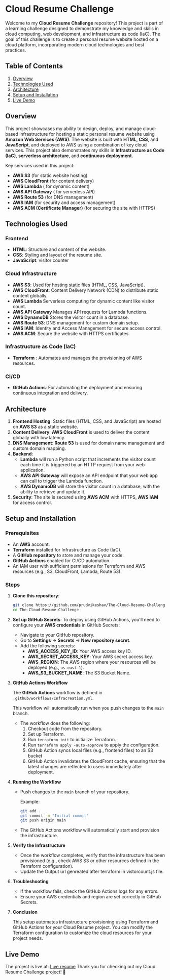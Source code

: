 # Cloud Resume Challenge

Welcome to my **Cloud Resume Challenge** repository! This project is part of a learning challenge designed to demonstrate my knowledge and skills in cloud computing, web development, and infrastructure as code (IaC). The goal of this challenge is to create a personal resume website hosted on a cloud platform, incorporating modern cloud technologies and best practices.

## Table of Contents

1. [Overview](#overview)
2. [Technologies Used](#technologies-used)
3. [Architecture](#architecture)
4. [Setup and Installation](#setup-and-installation)
5. [Live Demo](#live-demo)

## Overview

This project showcases my ability to design, deploy, and manage cloud-based infrastructure for hosting a static personal resume website using **Amazon Web Services (AWS)**. The website is built with **HTML, CSS**, and **JavaScript**, and deployed to AWS using a combination of key cloud services. This project also demonstrates my skills in **Infrastructure as Code (IaC)**, **serverless architecture**, and **continuous deployment**.

Key services used in this project:

- **AWS S3** (for static website hosting)
- **AWS CloudFront** (for content delivery)
- **AWS Lambda** ( for dynamic content)
- **AWS API Gateway** ( for serverless API)
- **AWS Route 53** (for DNS management)
- **AWS IAM** (for security and access management)
- **AWS ACM (Certificate Manager)** (for securing the site with HTTPS)

## Technologies Used

### Frontend

- **HTML**: Structure and content of the website.
- **CSS**: Styling and layout of the resume site.
- **JavaScript**:  visitor counter

### Cloud Infrastructure

- **AWS S3**: Used for hosting static files (HTML, CSS, JavaScript).
- **AWS CloudFront**: Content Delivery Network (CDN) to distribute static content globally.
- **AWS Lambda**  Serverless computing for dynamic content like visitor count.
- **AWS API Gateway** Manages API requests for Lambda functions.
- **AWS DynamoDB** Stores the visitor count in a database.
- **AWS Route 53**: DNS management for custom domain setup.
- **AWS IAM**: Identity and Access Management for secure access control.
- **AWS ACM**: Secure the website with HTTPS certificates.

### Infrastructure as Code (IaC)

- **Terraform** : Automates and manages the provisioning of AWS resources.

### CI/CD

- **GitHub Actions**: For automating the deployment and ensuring continuous integration and delivery.

## Architecture

1. **Frontend Hosting**: Static files (HTML, CSS, and JavaScript) are hosted on **AWS S3** as a static website.
2. **Content Delivery**: **AWS CloudFront** is used to deliver the content globally with low latency.
3. **DNS Management**: **Route 53** is used for domain name management and custom domain mapping.
4. **Backend**:
    - **Lambda** will run a Python script that increments the visitor count each time it is triggered by an HTTP request from your web application.
    - **AWS API Gateway** will expose an API endpoint that your web app can call to trigger the Lambda function.
    - **AWS DynamoDB** will store the visitor count in a database, with the ability to retrieve and update it.
5. **Security**: The site is secured using **AWS ACM** with HTTPS, **AWS IAM** for access control.

## Setup and Installation

### Prerequisites

- An **AWS** account.
- **Terraform** installed for Infrastructure as Code (IaC).
- A **GitHub repository** to store and manage your code.
- **GitHub Actions** enabled for CI/CD automation.
- An IAM user with sufficient permissions for Terraform and AWS resources (e.g., S3, CloudFront, Lambda, Route 53).

### Steps

1. **Clone this repository**:

    ```bash
    git clone https://github.com/prudvikeshav/The-Cloud-Resume-Challenge.git
    cd The-Cloud-Resume-Challenge
    ```

2. **Set up GitHub Secrets**:
    To deploy using GitHub Actions, you'll need to configure your **AWS credentials** in GitHub Secrets:
    - Navigate to your GitHub repository.
    - Go to **Settings** → **Secrets** → **New repository secret**.
    - Add the following secrets:
        - **AWS_ACCESS_KEY_ID**: Your AWS access key ID.
        - **AWS_SECRET_ACCESS_KEY**: Your AWS secret access key.
        - **AWS_REGION**: The AWS region where your resources will be deployed (e.g., `us-east-1`).
        - **AWS_S3_BUCKET_NAME**: The S3 Bucket Name.

3. **GitHub Actions Workflow**

    The **GitHub Actions** workflow is defined in `.github/workflows/Infracreation.yml`.

    This workflow will automatically run when you push changes to the `main` branch.

    - The workflow does the following:
      1. Checkout code from the repository.
      2. Set up Terraform.
      3. Run `terraform init` to initialize Terraform.
      4. Run `terraform apply -auto-approve` to apply the configuration.
      5. GitHub Action syncs local files (e.g., frontend files) to an S3 bucket
      6. GitHub Action invalidates the CloudFront cache, ensuring that the latest changes are reflected to users immediately after deployment.

4. **Running the Workflow**

    - Push changes to the `main` branch of your repository.

      Example:

      ```bash
      git add .
      git commit -m "Initial commit"
      git push origin main
      ```

    - The GitHub Actions workflow will automatically start and provision the infrastructure.

5. **Verify the Infrastructure**

    - Once the workflow completes, verify that the infrastructure has been provisioned (e.g., check AWS S3 or other resources defined in the Terraform configuration).
    - Update the Output url genreated after terraform in vistorcount.js file.

6. **Troubleshooting**

    - If the workflow fails, check the GitHub Actions logs for any errors.
    - Ensure your AWS credentials and region are set correctly in GitHub Secrets.

7. **Conclusion**

    This setup automates infrastructure provisioning using Terraform and GitHub Actions for your Cloud Resume project. You can modify the Terraform configuration to customize the cloud resources for your project needs.

## Live Demo

The project is live at:
[Live resume](https://www.prudhvikeshav-cloudresume.info)
Thank you for checking out my Cloud Resume Challenge project! 🚀
